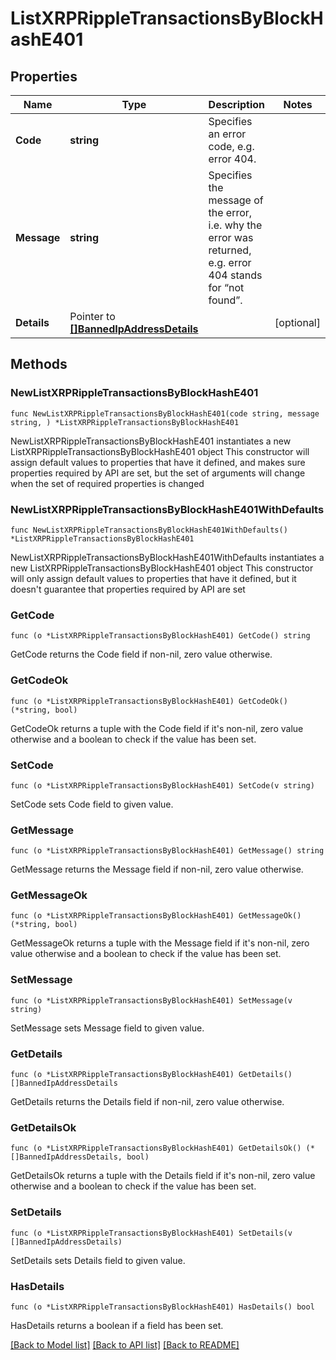 # ListXRPRippleTransactionsByBlockHashE401

## Properties

Name | Type | Description | Notes
------------ | ------------- | ------------- | -------------
**Code** | **string** | Specifies an error code, e.g. error 404. | 
**Message** | **string** | Specifies the message of the error, i.e. why the error was returned, e.g. error 404 stands for “not found”. | 
**Details** | Pointer to [**[]BannedIpAddressDetails**](BannedIpAddressDetails.md) |  | [optional] 

## Methods

### NewListXRPRippleTransactionsByBlockHashE401

`func NewListXRPRippleTransactionsByBlockHashE401(code string, message string, ) *ListXRPRippleTransactionsByBlockHashE401`

NewListXRPRippleTransactionsByBlockHashE401 instantiates a new ListXRPRippleTransactionsByBlockHashE401 object
This constructor will assign default values to properties that have it defined,
and makes sure properties required by API are set, but the set of arguments
will change when the set of required properties is changed

### NewListXRPRippleTransactionsByBlockHashE401WithDefaults

`func NewListXRPRippleTransactionsByBlockHashE401WithDefaults() *ListXRPRippleTransactionsByBlockHashE401`

NewListXRPRippleTransactionsByBlockHashE401WithDefaults instantiates a new ListXRPRippleTransactionsByBlockHashE401 object
This constructor will only assign default values to properties that have it defined,
but it doesn't guarantee that properties required by API are set

### GetCode

`func (o *ListXRPRippleTransactionsByBlockHashE401) GetCode() string`

GetCode returns the Code field if non-nil, zero value otherwise.

### GetCodeOk

`func (o *ListXRPRippleTransactionsByBlockHashE401) GetCodeOk() (*string, bool)`

GetCodeOk returns a tuple with the Code field if it's non-nil, zero value otherwise
and a boolean to check if the value has been set.

### SetCode

`func (o *ListXRPRippleTransactionsByBlockHashE401) SetCode(v string)`

SetCode sets Code field to given value.


### GetMessage

`func (o *ListXRPRippleTransactionsByBlockHashE401) GetMessage() string`

GetMessage returns the Message field if non-nil, zero value otherwise.

### GetMessageOk

`func (o *ListXRPRippleTransactionsByBlockHashE401) GetMessageOk() (*string, bool)`

GetMessageOk returns a tuple with the Message field if it's non-nil, zero value otherwise
and a boolean to check if the value has been set.

### SetMessage

`func (o *ListXRPRippleTransactionsByBlockHashE401) SetMessage(v string)`

SetMessage sets Message field to given value.


### GetDetails

`func (o *ListXRPRippleTransactionsByBlockHashE401) GetDetails() []BannedIpAddressDetails`

GetDetails returns the Details field if non-nil, zero value otherwise.

### GetDetailsOk

`func (o *ListXRPRippleTransactionsByBlockHashE401) GetDetailsOk() (*[]BannedIpAddressDetails, bool)`

GetDetailsOk returns a tuple with the Details field if it's non-nil, zero value otherwise
and a boolean to check if the value has been set.

### SetDetails

`func (o *ListXRPRippleTransactionsByBlockHashE401) SetDetails(v []BannedIpAddressDetails)`

SetDetails sets Details field to given value.

### HasDetails

`func (o *ListXRPRippleTransactionsByBlockHashE401) HasDetails() bool`

HasDetails returns a boolean if a field has been set.


[[Back to Model list]](../README.md#documentation-for-models) [[Back to API list]](../README.md#documentation-for-api-endpoints) [[Back to README]](../README.md)


